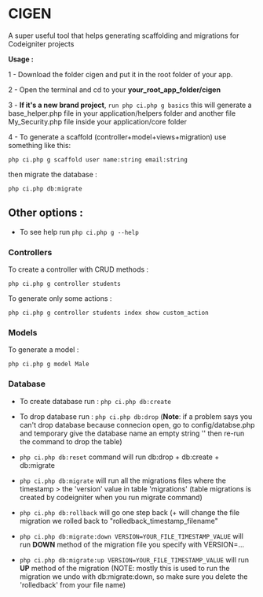 # CIGEN

A super useful tool that helps generating scaffolding and migrations for Codeigniter projects

**Usage :**

1 - Download the folder cigen and put it in the root folder of your app.

2 - Open the terminal and cd to your **your_root_app_folder/cigen**

3 - **If it's a new brand project**, `run php ci.php g basics` this will generate a base_helper.php file in your application/helpers folder and another file My_Security.php file inside your application/core folder

4 - To generate a scaffold (controller+model+views+migration) use something like this:

`php ci.php g scaffold user name:string email:string`

then migrate the database :

`php ci.php db:migrate`


## Other options :

- To see help run `php ci.php g --help`


### Controllers

To create a controller with CRUD methods :

```
php ci.php g controller students
```

To generate only some actions :

```
php ci.php g controller students index show custom_action
```


### Models

To generate a model :

```
php ci.php g model Male
```


### Database 

- To create database run : `php ci.php db:create`

- To drop database run : `php ci.php db:drop` (**Note**: if a problem says you can't drop database because connecion open, go to config/databse.php and temporary give the database name an empty string '' then re-run the command to drop the table)

- `php ci.php db:reset` command will run db:drop + db:create + db:migrate

- `php ci.php db:migrate` will run all the migrations files where the timestamp > the 'version' value in table 'migrations' (table migrations is created by codeigniter when you run migrate command)

- `php ci.php db:rollback` will go one step back (+ will change the file migration we rolled back to "rolledback_timestamp_filename"

- `php ci.php db:migrate:down VERSION=YOUR_FILE_TIMESTAMP_VALUE` will run **DOWN** method of the migration file you specify with VERSION=...

- `php ci.php db:migrate:up VERSION=YOUR_FILE_TIMESTAMP_VALUE` will run **UP** method of the migration (NOTE: mostly this is used to run the migration we undo with db:migrate:down, so make sure you delete the 'rolledback' from your file name)

